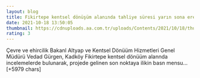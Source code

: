 ```yaml
--- 
layout: blog
title: Fikirtepe kentsel dönüşüm alanında tahliye süresi yarın sona erecek
date: 2021-10-18 13:50:05
thumbnail: https://cdnuploads.aa.com.tr/uploads/Contents/2021/10/18/thumbs_b_c_2b8d710d96e8360aa070ad4bf6aaaa8a.jpg?v=165221
rating: 3
---
```

Çevre ve ehircilik Bakanl Altyap ve Kentsel Dönüüm Hizmetleri Genel Müdürü Vedad Gürgen, Kadköy Fikirtepe kentsel dönüüm alannda incelemelerde bulunarak, projede gelinen son noktaya ilikin basn mensu… [+5979 chars]